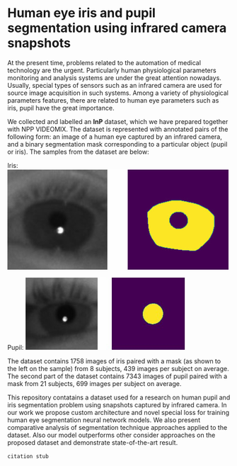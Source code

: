 # Human eye iris and pupil segmentation using infrared camera snapshots

At the present time, problems related to the automation of medical technology are the urgent. Particularly human physiological 
parameters monitoring and analysis systems are under the great attention nowadays.
Usually, special types of sensors such as an infrared camera are used for source image acquisition in such systems. Among a 
variety of physiological parameters features, there are related to human eye parameters such as iris, pupil have the great importance.

We collected and labelled an **InP** dataset, which we have prepared together with NPP VIDEOMIX. 
The dataset is represented with annotated pairs of the following form: an image of a human eye captured by an infrared camera, 
and a binary segmentation mask corresponding to a particular object (pupil or iris). The samples from the dataset are below:

Iris:
![iris](samples/iris_1.png)


Pupil:
![pupil](samples/pupil_1.png)


The dataset contains 1758 images of iris paired with a mask (as shown to the left on the sample) from 8 subjects, 439 images per subject on average.
The second part of the dataset contains 7343 images of pupil paired with a mask from 21 subjects, 699 images per subject on average.


This repository contatains a dataset used for a research on human pupil and iris segmentation problem using snapshots captured by 
infrared camera. In our work we propose custom architecture and novel special loss for training human eye segmentation neural network models. We also 
present comparative analysis of segmentation technique approaches applied to the dataset. 
Also our model outperforms other consider approaches on the proposed dataset and demonstrate state-of-the-art result.

```
citation stub
```
